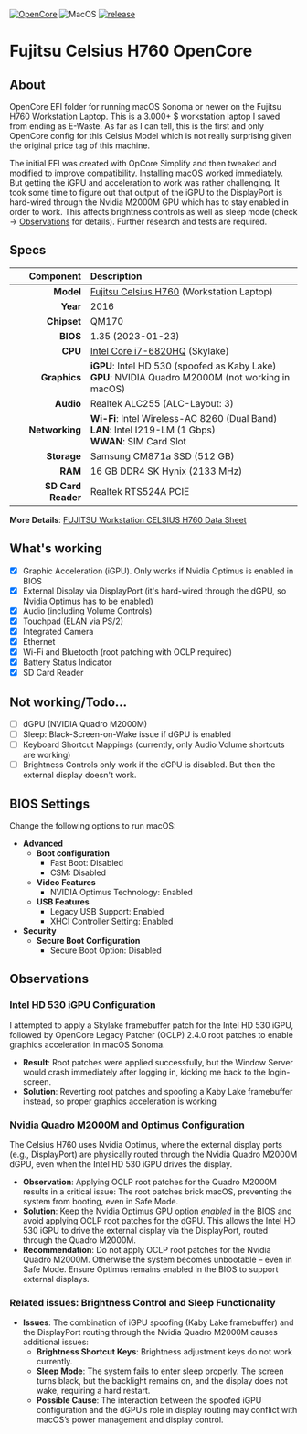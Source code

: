 [![OpenCore](https://img.shields.io/badge/OpenCore-1.0.5-cyan.svg)](https://github.com/acidanthera/OpenCorePkg/releases/latest) ![MacOS](https://img.shields.io/badge/macOS-Sonoma+-purple.svg) [![release](https://img.shields.io/badge/Download-latest-success.svg)](https://github.com/5T33Z0/Fujitsu-Celsius-H760-OpenCore/releases/latest)

# Fujitsu Celsius H760 OpenCore

## About
OpenCore EFI folder for running macOS Sonoma or newer on the Fujitsu H760 Workstation Laptop. This is a 3.000+ $ workstation laptop I saved from ending as E-Waste. As far as I can tell, this is the first and only OpenCore config for this Celsius Model which is not really surprising given the original price tag of this machine. 

The initial EFI was created with OpCore Simplify and then tweaked and modified to improve compatibility. Installing macOS worked immediately. But getting the iGPU and acceleration to work was rather challenging. It took some time to figure out that output of the iGPU to the DisplayPort is hard-wired through the Nvidia M2000M GPU which has to stay enabled in order to work. This affects brightness controls as well as sleep mode (check &rarr; [Observations](#observations) for details). Further research and tests are required.

## Specs

| **Component** | Description |
|--------------:|:-----------|
| **Model**     | [Fujitsu Celsius H760](https://www.fujitsu.com/hk/products/computing/pc/workstations/celsius-h760/) (Workstation Laptop) |
| **Year**      | 2016 |
| **Chipset**   | QM170 |
| **BIOS**      | 1.35 (2023-01-23) |
| **CPU**       | [Intel Core i7-6820HQ](https://www.intel.com/content/www/us/en/products/sku/88970/intel-core-i76820hq-processor-8m-cache-up-to-3-60-ghz/specifications.html) (Skylake) |
| **Graphics**  | **iGPU**: Intel HD 530 (spoofed as Kaby Lake)<br>**GPU**: NVIDIA Quadro M2000M (not working in macOS) |
| **Audio**     | Realtek ALC255 (ALC-Layout: 3) |
| **Networking**| **Wi-Fi**: Intel Wireless-AC 8260 (Dual Band)<br>**LAN**: Intel I219-LM (1 Gbps)<br>**WWAN**: SIM Card Slot |
| **Storage**   | Samsung CM871a SSD (512 GB) |
| **RAM**       | 16 GB DDR4 SK Hynix (2133 MHz) |
| **SD Card Reader** | Realtek RTS524A PCIE |

**More Details**: [FUJITSU Workstation CELSIUS H760 Data Sheet](https://objects.icecat.biz/objects/mmo_33216273_1477032094_9991_3759.pdf)

## What's working

- [X] Graphic Acceleration (iGPU). Only works if Nvidia Optimus is enabled in BIOS
- [x] External Display via DisplayPort (it's hard-wired through the dGPU, so Nvidia Optimus has to be enabled)
- [x] Audio (including Volume Controls)
- [x] Touchpad (ELAN via PS/2)
- [x] Integrated Camera
- [x] Ethernet
- [x] Wi-Fi and Bluetooth (root patching with OCLP required)
- [x] Battery Status Indicator
- [X] SD Card Reader

## Not working/Todo…
- [ ] dGPU (NVIDIA Quadro M2000M)
- [ ] Sleep: Black-Screen-on-Wake issue if dGPU is enabled
- [ ] Keyboard Shortcut Mappings (currently, only Audio Volume shortcuts are working)
- [ ] Brightness Controls only work if the dGPU is disabled. But then the external display doesn't work.

## BIOS Settings

Change the following options to run macOS:

- **Advanced**
	- **Boot configuration**
		- Fast Boot: Disabled
		- CSM: Disabled
	- **Video Features**
		- NVIDIA Optimus Technology: Enabled
	- **USB Features**
		- Legacy USB Support: Enabled
		- XHCI Controller Setting: Enabled
- **Security**
	- **Secure Boot Configuration**
		- Secure Boot Option: Disabled 	    

## Observations

### Intel HD 530 iGPU Configuration
I attempted to apply a Skylake framebuffer patch for the Intel HD 530 iGPU, followed by OpenCore Legacy Patcher (OCLP) 2.4.0 root patches to enable graphics acceleration in macOS Sonoma.

- **Result**: Root patches were applied successfully, but the Window Server would crash immediately after logging in, kicking me back to the login-screen.
- **Solution**: Reverting root patches and spoofing a Kaby Lake framebuffer instead, so proper graphics acceleration is working

### Nvidia Quadro M2000M and Optimus Configuration

The Celsius H760 uses Nvidia Optimus, where the external display ports (e.g., DisplayPort) are physically routed through the Nvidia Quadro M2000M dGPU, even when the Intel HD 530 iGPU drives the display.

- **Observation**: Applying OCLP root patches for the Quadro M2000M results in a critical issue: The root patches brick macOS, preventing the system from booting, even in Safe Mode.
- **Solution**: Keep the Nvidia Optimus GPU option _enabled_ in the BIOS and avoid applying OCLP root patches for the dGPU. This allows the Intel HD 530 iGPU to drive the external display via the DisplayPort, routed through the Quadro M2000M.
- **Recommendation**: Do not apply OCLP root patches for the Nvidia Quadro M2000M. Otherwise the system becomes unbootable – even in Safe Mode. Ensure Optimus remains enabled in the BIOS to support external displays.

### Related issues: Brightness Control and Sleep Functionality

- **Issues**: The combination of iGPU spoofing (Kaby Lake framebuffer) and the DisplayPort routing through the Nvidia Quadro M2000M causes additional issues:
  - **Brightness Shortcut Keys**: Brightness adjustment keys do not work currently.
  - **Sleep Mode**: The system fails to enter sleep properly. The screen turns black, but the backlight remains on, and the display does not wake, requiring a hard restart.
  - **Possible Cause**: The interaction between the spoofed iGPU configuration and the dGPU’s role in display routing may conflict with macOS’s power management and display control.
